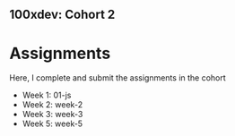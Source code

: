 ## 100xdev: Cohort 2
# Assignments
Here, I complete and submit the assignments in the cohort

-   Week 1: 01-js
-   Week 2: week-2
-   Week 3: week-3
-   Week 5: week-5